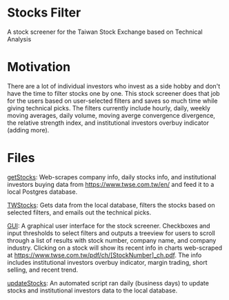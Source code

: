 # Stocks Filter
A stock screener for the Taiwan Stock Exchange based on Technical Analysis

# Motivation
There are a lot of individual investors who invest as a side hobby and don't have the time to filter stocks one by one. This stock screener does that job for the users based on user-selected filters and saves so much time while giving technical picks. The filters currently include hourly, daily, weekly moving averages, daily volume, moving averge convergence divergence, the relative strength index, and institutional investors overbuy indicator (adding more).

# Files
[getStocks](getStocks.ipynb): Web-scrapes company info, daily stocks info, and institutional investors buying data from https://www.twse.com.tw/en/ and feed it to a local Postgres database.

[TWStocks](TWStocks.ipynb): Gets data from the local database, filters the stocks based on selected filters, and emails out the technical picks.

[GUI](GUI.ipynb): A graphical user interface for the stock screener. Checkboxes and input thresholds to select filters and outputs a treeview for users to scroll through a list of results with stock number, company name, and company industry. Clicking on a stock will show its recent info in charts web-scraped at https://www.twse.com.tw/pdf/ch/[StockNumber]_ch.pdf. The info includes institutional investors overbuy indicator, margin trading, short selling, and recent trend.

[updateStocks](updateStocks.ipynb): An automated script ran daily (business days) to update stocks and institutional investors data to the local database.
